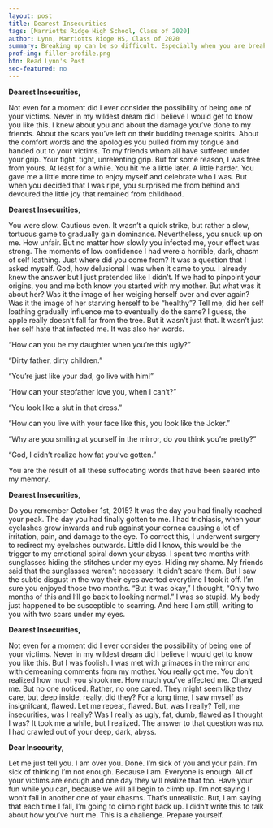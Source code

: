 ```yaml
---
layout: post
title: Dearest Insecurities
tags: [Marriotts Ridge High School, Class of 2020]  
author: Lynn, Marriotts Ridge HS, Class of 2020
summary: Breaking up can be so difficult. Especially when you are breaking up with an internal force that can easily overcome all that you are.
prof-img: filler-profile.png
btn: Read Lynn's Post
sec-featured: no
---
```


**Dearest Insecurities,**

Not even for a moment did I ever consider the possibility of being one of your victims. Never in my wildest dream did I believe I would get to know you like this. I knew about you and about the damage you’ve done to my friends. About the scars you’ve left on their budding teenage spirits. About the comfort words and the apologies you pulled from my tongue and handed out to your victims. To my friends whom all have suffered under your grip. Your tight, tight, unrelenting grip. But for some reason, I was free from yours. At least for a while. You hit me a little later. A little harder. You gave me a little more time to enjoy myself and celebrate who I was. But when you decided that I was ripe, you surprised me from behind and devoured the little joy that remained from childhood. 

**Dearest Insecurities,**

You were slow. Cautious even. It wasn’t a quick strike, but rather a slow, tortuous game to gradually gain dominance. Nevertheless, you snuck up on me. How unfair. But no matter how slowly you infected me, your effect was strong. The moments of low confidence I had were a horrible, dark, chasm of self loathing. Just where did you come from? It was a question that I asked myself. God, how delusional I was when it came to you. I already knew the answer but I just pretended like I didn’t. If we had to pinpoint your origins, you and me both know you started with my mother. But what was it about her? Was it the image of her weiging herself over and over again? Was it the image of her starving herself to be “healthy”? Tell me, did her self loathing gradually influence me to eventually do the same? I guess, the apple really doesn’t fall far from the tree. But it wasn’t just that. It wasn’t just her self hate that infected me. It was also her words. 

<section class="callout-lines">
<p>“How can you be my daughter when you’re this ugly?”</p>
<p>“Dirty father, dirty children.”</p>
<p>“You’re just like your dad, go live with him!”</p>
<p>“How can your stepfather love you, when I can’t?”</p>
<p>“You look like a slut in that dress.”</p>
<p>“How can you live with your face like this, you look like the Joker.”</p>
<p>“Why are you smiling at yourself in the mirror, do you think you’re pretty?”</p>
<p>“God, I didn’t realize how fat you’ve gotten.” </p>
</section>

You are the result of all these suffocating words that have been seared into my memory. 

**Dearest Insecurities,**

Do you remember October 1st, 2015? It was the day you had finally reached your peak. The day you had finally gotten to me. I had trichiasis, when your eyelashes grow inwards and rub against your cornea causing a lot of irritation, pain, and damage to the eye. To correct this, I underwent surgery to redirect my eyelashes outwards. Little did I know, this would be the trigger to my emotional spiral down your abyss. I spent two months with sunglasses hiding the stitches under my eyes. Hiding my shame. My friends said that the sunglasses weren’t necessary. It didn’t scare them. But I saw the subtle disgust in the way their eyes averted everytime I took it off. I’m sure you enjoyed those two months. “But it was okay,” I thought, “Only two months of this and I’ll go back to looking normal.” I was so stupid. My body just happened to be susceptible to scarring. And here I am still, writing to you with two scars under my eyes. 

**Dearest Insecurities,**

Not even for a moment did I ever consider the possibility of being one of your victims. Never in my wildest dream did I believe I would get to know you like this. But I was foolish. I was met with grimaces in the mirror and with demeaning comments from my mother. You really got me. You don’t realized how much you shook me. How much you’ve affected me. Changed me. But no one noticed. Rather, no one cared. They might seem like they care, but deep inside, really, did they? For a long time, I saw myself as insignifcant, flawed. Let me repeat, flawed. But, was I really? Tell, me insecurities, was I really? Was I really as ugly, fat, dumb, flawed as I thought I was? It took me a while, but I realized. The answer to that question was no. I had crawled out of your deep, dark, abyss.

**Dear Insecurity,**

Let me just tell you. I am over you. Done. I’m sick of you and your pain. I’m sick of thinking I’m not enough. Because I am. Everyone is enough. All of your victims are enough and one day they will realize that too. Have your fun while you can, because we will all begin to climb up. I’m not saying I won’t fall in another one of your chasms. That’s unrealistic. But, I am saying that each time I fall, I’m going to climb right back up. I didn’t write this to talk about how you’ve hurt me. This is a challenge. Prepare yourself.
